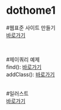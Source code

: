 # dothome1

#웹표준 사이트 만들기<br>
<a href="https://wkdddnr.github.io/dothome1/webstandard/index.html">바로가기</a>


<br>

#제이쿼리 예제<br>
find(): <a href="https://wkdddnr.github.io/dothome1/jQuery/jquery04_find2.html">바로가기</a>
<br>
addClass(): <a href="https://wkdddnr.github.io/dothome1/jQuery/jquery06_addClass2.html">바로가기</a>

<br>
#일러스트<br>
<a href="https://wkdddnr.github.io/dothome1/illustrator/index.html">바로가기</a>
